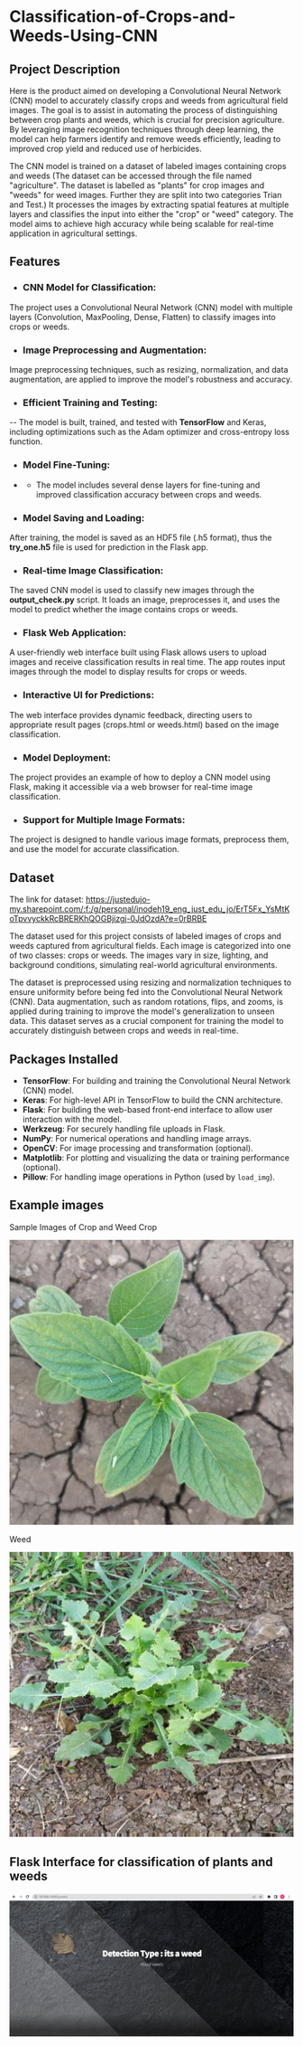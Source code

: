# Classification-of-Crops-and-Weeds-Using-CNN

## Project Description

Here is the product aimed on developing a Convolutional Neural Network (CNN) model to accurately classify crops and weeds from agricultural field images. The goal is to assist in automating the process of distinguishing between crop plants and weeds, which is crucial for precision agriculture. By leveraging image recognition techniques through deep learning, the model can help farmers identify and remove weeds efficiently, leading to improved crop yield and reduced use of herbicides.

The CNN model is trained on a dataset of labeled images containing crops and weeds (The dataset can be accessed through the file named "agriculture". The dataset is labelled as "plants" for crop images and "weeds" for weed images. Further they are split into two categories Trian and Test.) 
It processes the images by extracting spatial features at multiple layers and classifies the input into either the "crop" or "weed" category. 
The model aims to achieve high accuracy while being scalable for real-time application in agricultural settings.


## Features
- ### CNN Model for Classification: 
The project uses a Convolutional Neural Network (CNN) model with multiple layers (Convolution, MaxPooling, Dense, Flatten) to classify images into crops or weeds.

- ### Image Preprocessing and Augmentation: 
Image preprocessing techniques, such as resizing, normalization, and data augmentation, are applied to improve the model's robustness and accuracy.

- ### Efficient Training and Testing:
-- The model is built, trained, and tested with **TensorFlow** and Keras, including optimizations such as the Adam optimizer and cross-entropy loss function.

- ### Model Fine-Tuning:
- - The model includes several dense layers for fine-tuning and improved classification accuracy between crops and weeds.

- ### Model Saving and Loading:
After training, the model is saved as an HDF5 file (.h5 format), thus the **try_one.h5** file is used for prediction in the Flask app.

- ### Real-time Image Classification:
The saved CNN model is used to classify new images through the **output_check.py** script. It loads an image, preprocesses it, and uses the model to predict whether the image contains crops or weeds.

- ### Flask Web Application:
A user-friendly web interface built using Flask allows users to upload images and receive classification results in real time. The app routes input images through the model to display results for crops or weeds.

- ### Interactive UI for Predictions:
The web interface provides dynamic feedback, directing users to appropriate result pages (crops.html or weeds.html) based on the image classification.

- ### Model Deployment:
The project provides an example of how to deploy a CNN model using Flask, making it accessible via a web browser for real-time image classification.

- ### Support for Multiple Image Formats:
The project is designed to handle various image formats, preprocess them, and use the model for accurate classification.

## Dataset
The link for dataset: https://justedujo-my.sharepoint.com/:f:/g/personal/inodeh19_eng_just_edu_jo/ErT5Fx_YsMtKoTpvvyckkRcBRERKhQOGBjizgj-0JdOzdA?e=0rBRBE

The dataset used for this project consists of labeled images of crops and weeds captured from agricultural fields. Each image is categorized into one of two classes: crops or weeds. The images vary in size, lighting, and background conditions, simulating real-world agricultural environments.

The dataset is preprocessed using resizing and normalization techniques to ensure uniformity before being fed into the Convolutional Neural Network (CNN). Data augmentation, such as random rotations, flips, and zooms, is applied during training to improve the model's generalization to unseen data. This dataset serves as a crucial component for training the model to accurately distinguish between crops and weeds in real-time.

## Packages Installed
- **TensorFlow**: For building and training the Convolutional Neural Network (CNN) model.
- **Keras**: For high-level API in TensorFlow to build the CNN architecture.
- **Flask**: For building the web-based front-end interface to allow user interaction with the model.
- **Werkzeug**: For securely handling file uploads in Flask.
- **NumPy**: For numerical operations and handling image arrays.
- **OpenCV**: For image processing and transformation (optional).
- **Matplotlib**: For plotting and visualizing the data or training performance (optional).
- **Pillow**: For handling image operations in Python (used by `load_img`).

## Example images 
Sample Images of Crop and Weed
Crop 

![Alt Text](https://github.com/Vishweshwar-6/Classification-of-Crops-and-Weeds-Using-CNN/blob/main/Crop_image.jpeg)

Weed 

![Alt Text](https://github.com/Vishweshwar-6/Classification-of-Crops-and-Weeds-Using-CNN/blob/main/Weed_image.jpeg)

## Flask Interface for classification of plants and weeds

![Alt Text](https://github.com/Vishweshwar-6/Classification-of-Crops-and-Weeds-Using-CNN/blob/main/Screenshot%20(58).png)

